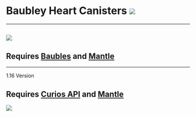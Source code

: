 # Baubley Heart Canisters [![](http://cf.way2muchnoise.eu/full_282947_downloads.svg)](https://minecraft.curseforge.com/projects/baubley-heart-canisters)
---
[![](http://cf.way2muchnoise.eu/versions/Available%20for%20MC_282947_all.svg)](https://minecraft.curseforge.com/projects/baubley-heart-canisters/files)
---
## Requires [Baubles](https://minecraft.curseforge.com/projects/baubles "Download on CurseForge") and [Mantle](https://minecraft.curseforge.com/projects/mantle "Download on CurseForge")
---
1.16 Version
## Requires [Curios API](https://www.curseforge.com/minecraft/mc-mods/curios "Download on CurseForge") and [Mantle](https://minecraft.curseforge.com/projects/mantle "Download on CurseForge")

![](https://imgur.com/F2cKMdr.gif)
